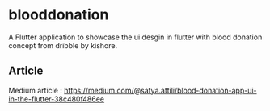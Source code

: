 # blooddonation

A Flutter application to showcase the ui desgin in flutter with blood donation concept from dribble by kishore.

##  Article
Medium article : https://medium.com/@satya.attili/blood-donation-app-ui-in-the-flutter-38c480f486ee
